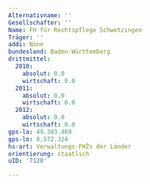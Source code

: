 ```yaml
---
Alternativname: ''
Gesellschafter: ''
Name: FH für Rechtspflege Schwetzingen
Träger: ''
addi: None
bundesland: Baden-Württemberg
drittmittel:
  2010:
    absolut: 0.0
    wirtschaft: 0.0
  2011:
    absolut: 0.0
    wirtschaft: 0.0
  2012:
    absolut: 0.0
    wirtschaft: 0.0
gps-la: 49.383.469
gps-lo: 8.572.324
hs-art: Verwaltungs-FHŽs der Länder
orientierung: staatlich
uID: '7120'

---
```


